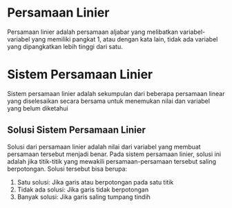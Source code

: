# Persamaan Linier
Persamaan linier adalah persamaan aljabar yang melibatkan variabel-variabel yang memiliki pangkat 1, atau dengan kata lain, tidak ada variabel yang dipangkatkan lebih tinggi dari satu.

# Sistem Persamaan Linier

Sistem persamaan linier adalah sekumpulan dari beberapa persamaan linear yang diselesaikan secara bersama untuk menemukan nilai dan variabel yang belum diketahui

## Solusi Sistem Persamaan Linier
Solusi dari persamaan linier adalah nilai dari variabel yang membuat persamaan tersebut menjadi benar. Pada sistem persamaan linier, solusi ini adalah jika titik-titik yang mewakili persamaan-persamaan tersebut saling berpotongan. Solusi tersebut bisa berupa:

1. Satu solusi: Jika garis atau berpotongan pada satu titik
2. Tidak ada solusi: Jika garis tidak berpotongan
3. Banyak solusi: Jika garis saling tumpang tindih

